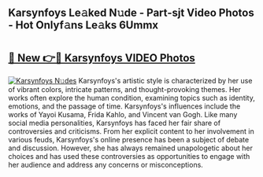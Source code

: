 ## Karsynfoys Le𝚊ked N𝚞de - Part-sjt Video Photos - Hot Onlyf𝚊ns Le𝚊ks 6Ummx

# <h2><a href="http://ab13696.deff.icu/?id=Karsynfoys">🔗 New 👉🔴 Karsynfoys VIDEO Photos</a></h2>

[![Karsynfoys N𝚞des](https://i.imgur.com/rIISA9y.gif)](http://ab13696.deff.icu/?id=Karsynfoys)
Karsynfoys's artistic style is characterized by her use of vibrant colors, intricate patterns, and thought-provoking themes. Her works often explore the human condition, examining topics such as identity, emotions, and the passage of time. Karsynfoys's influences include the works of Yayoi Kusama, Frida Kahlo, and Vincent van Gogh. Like many social media personalities, Karsynfoys has faced her fair share of controversies and criticisms. From her explicit content to her involvement in various feuds, Karsynfoys's online presence has been a subject of debate and discussion. However, she has always remained unapologetic about her choices and has used these controversies as opportunities to engage with her audience and address any concerns or misconceptions.
